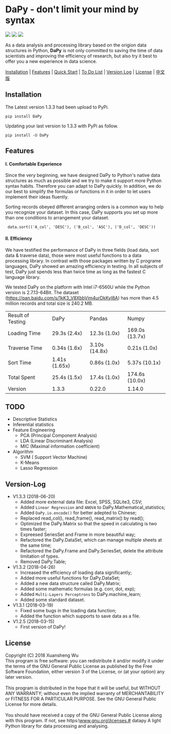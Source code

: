 DaPy - don't limit your mind by syntax
====
![](https://img.shields.io/badge/Version-1.3.2-green.svg)  ![](https://img.shields.io/badge/Download-PyPi-green.svg)  ![](https://img.shields.io/badge/License-GNU-blue.svg)  

As a data analysis and processing library based on the origion data structures in Python, **DaPy** is not only committed to saving the time of data scientists and improving the efficiency of research, but also try it best to offer you a new experience in data science.

[Installation](#installation) | [Features](#features) | [Quick Start](https://github.com/JacksonWuxs/DaPy/blob/master/Quick%20Start.md ) | [To Do List](#todo) | [Version Log](#version-log) | [License](#license) | [中文版](https://github.com/JacksonWuxs/DaPy/blob/master/README_Chinese.md)

## Installation
The Latest version 1.3.3 had been upload to PyPi.
```
pip install DaPy
```
Updating your last version to 1.3.3 with PyPi as follow.
```
pip install -U DaPy
```

## Features
#### Ⅰ. Comfortable Experience
Since the very beginning, we have designed DaPy to Python's 
native data structures as much as possible and we try to make 
it support more Python syntax habits. Therefore you can 
adapt to DaPy quickly. In addition, we do our best to simplify
the formulas or functions in it in order to let users 
implement their ideas fluently.  
  
  
Sorting records obeyed different arranging orders is a 
common way to help you recognize your dataset. In this case,
DaPy supports you set up more than one conditions to arrangement 
your dataset. 
```Pyton
 data.sort(('A_col', 'DESC'), ('B_col', 'ASC'), ('D_col', 'DESC'))
 ```
  
#### Ⅱ. Efficiency  
We have testified the performance of DaPy in three fields 
(load data, sort data & traverse data), 
those were most useful functions to a data processing library.
In contrast with those packages written by C programe languages,
DaPy showed an amazing efficiency in testing. In all subjects of
test, DaPy just spends less than twice time as long as the 
fastest C language library.   
  
  
We tested DaPy on the platform with
Intel i7-6560U while the Python version is 2.7.13-64Bit. The 
dataset (https://pan.baidu.com/s/1kK3_V8XbbVim4urDkKyI8A)
has more than 4.5 million records and total size is 
240.2 MB. 

<table>
<tr>
	<td>Result of Testing</td>
	<td>DaPy</td>
	<td>Pandas</td>
	<td>Numpy</td> 
</tr>
<tr>
	<td>Loading Time</td>
	<td>29.3s (2.4x)</td>
	<td>12.3s (1.0x)</td>
	<td>169.0s (13.7x)</td>
</tr>
<tr>
	<td>Traverse Time</td>
	<td>0.34s (1.6x)</td>
	<td>3.10s (14.8x)</td>
	<td>0.21s (1.0x)</td>
</tr>
<tr>
	<td>Sort Time</td>
	<td>1.41s (1.65x)</td>
	<td>0.86s (1.0x)</td>
	<td>5.37s (10.1x)</td>
	</tr>
<tr>
	<td>Total Spent</td>
	<td>25.4s (1.5x)</td>
	<td>17.4s (1.0x)</td>
	<td>174.6s (10.0x)</td>
	</tr>
<tr>
	<td>Version</td>
	<td>1.3.3</td>
	<td>0.22.0</td>
	<td>1.14.0</td>
	</tr>
</table>  


## TODO  
* Descriptive Statistics
* Inferential statistics
* Feature Engineering
	- PCA (Principal Component Analysis)
	- LDA (Linear Discriminant Analysis)
	- MIC (Maximal information coefficient)
* Algorithm
	- SVM ( Support Vector Machine)
	- K-Means
	- Lasso Regression  

## Version-Log
* V1.3.3 (2018-06-20)
	- Added more external data file: Excel, SPSS, SQLite3, CSV;
	- Added `Linear Regression` and `ANOVA` to DaPy.Mathematical_statistics;
	- Added `DaPy.io.encode()` for better adepted to Chinese;
	- Replaced read_col(), read_frame(), read_matrix() by read();
	- Optimized the DaPy.Matrix so that the speed in calculating is two times faster;
	- Expreesed SeriesSet and Frame in more beautiful way;
	- Refactored the DaPy.DataSet, which can manage multiple sheets at the same time;
	- Refactored the DaPy.Frame and DaPy.SeriesSet, delete the attribute limitation of types.
	- Removed DaPy.Table;
* V1.3.2 (2018-04-26)
	- Increased the efficiency of loading data significantly;
	- Added more useful functions for DaPy.DataSet;
	- Added a new data structure called DaPy.Matrix;
	- Added some mathematic formulas (e.g. corr, dot, exp);
	- Added `Multi-Layers Perceptrons` to DaPy.machine_learn;
	- Added some standard dataset.
* V1.3.1 (2018-03-19)
	- Fixed some bugs in the loading data function;
	- Added the function which supports to save data as a file.
* V1.2.5 (2018-03-15)
	- First version of DaPy!

## License
Copyright (C) 2018 Xuansheng Wu
<br>
This program is free software: you can redistribute it and/or modify
it under the terms of the GNU General Public License as published by
the Free Software Foundation, either version 3 of the License, or
(at your option) any later version.</br>
<br>
This program is distributed in the hope that it will be useful,
but WITHOUT ANY WARRANTY; without even the implied warranty of
MERCHANTABILITY or FITNESS FOR A PARTICULAR PURPOSE.  See the
GNU General Public License for more details.</br>
<br>
You should have received a copy of the GNU General Public License
along with this program.  If not, see https:\\www.gnu.org\licenses.# datapy
A light Python library for data processing and analysing.</br>
